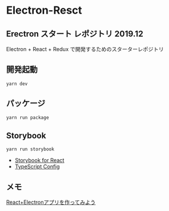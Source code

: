 # Electron-Resct
## Erectron スタート レポジトリ 2019.12
Electron + React + Redux で開発するためのスターターレポジトリ


## 開発起動

`yarn dev`

## パッケージ

`yarn run package`

## Storybook

`yarn run storybook`

- [Storybook for React](https://storybook.js.org/docs/guides/guide-react/)
- [TypeScript Config](https://storybook.js.org/docs/configurations/typescript-config/)

## メモ

[React+Electronアプリを作ってみよう](https://dev.to/origamium/create-reactelectron-application-in-quickly--36nl)
